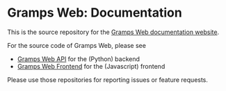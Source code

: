 # Gramps Web: Documentation

This is the source repository for the [Gramps Web documentation website](https://www.grampsweb.org/).

For the source code of Gramps Web, please see

- [Gramps Web API](https://github.com/gramps-project/gramps-web-api/) for the (Python) backend
- [Gramps Web Frontend](https://github.com/gramps-project/gramps-web) for the (Javascript) frontend

Please use those repositories for reporting issues or feature requests.